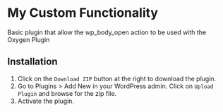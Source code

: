 # My Custom Functionality #

Basic plugin that allow the wp_body_open action to be used with the Oxygen Plugin

## Installation ##

1. Click on the `Download ZIP` button at the right to download the plugin.
2. Go to Plugins > Add New in your WordPress admin. Click on `Upload Plugin` and browse for the zip file.
3. Activate the plugin.
